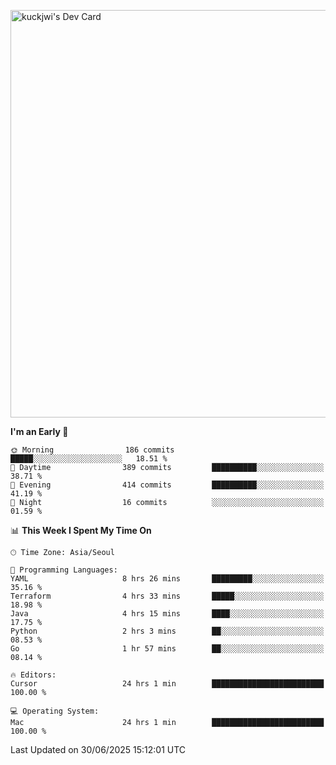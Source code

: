 <a href="https://app.daily.dev/kuckhwancho"><img src="https://api.daily.dev/devcards/v2/efef39c8028947428b3c0b486b9cd9b6.png?r=iz2&type=wide" width="652" alt="kuckjwi's Dev Card"/></a>

<!--START_SECTION:waka-->
**I'm an Early 🐤** 

```text
🌞 Morning                186 commits         █████░░░░░░░░░░░░░░░░░░░░   18.51 % 
🌆 Daytime                389 commits         ██████████░░░░░░░░░░░░░░░   38.71 % 
🌃 Evening                414 commits         ██████████░░░░░░░░░░░░░░░   41.19 % 
🌙 Night                  16 commits          ░░░░░░░░░░░░░░░░░░░░░░░░░   01.59 % 
```


📊 **This Week I Spent My Time On** 

```text
🕑︎ Time Zone: Asia/Seoul

💬 Programming Languages: 
YAML                     8 hrs 26 mins       █████████░░░░░░░░░░░░░░░░   35.16 % 
Terraform                4 hrs 33 mins       █████░░░░░░░░░░░░░░░░░░░░   18.98 % 
Java                     4 hrs 15 mins       ████░░░░░░░░░░░░░░░░░░░░░   17.75 % 
Python                   2 hrs 3 mins        ██░░░░░░░░░░░░░░░░░░░░░░░   08.53 % 
Go                       1 hr 57 mins        ██░░░░░░░░░░░░░░░░░░░░░░░   08.14 % 

🔥 Editors: 
Cursor                   24 hrs 1 min        █████████████████████████   100.00 % 

💻 Operating System: 
Mac                      24 hrs 1 min        █████████████████████████   100.00 % 
```


 Last Updated on 30/06/2025 15:12:01 UTC
<!--END_SECTION:waka-->
